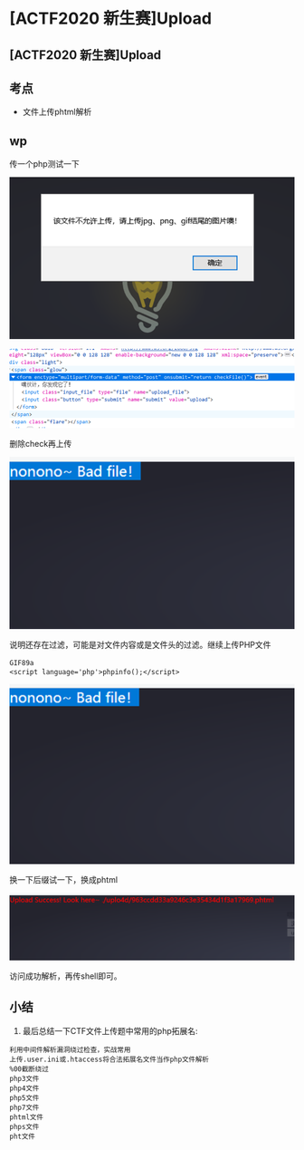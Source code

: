 # \[ACTF2020 新生赛]Upload

## \[ACTF2020 新生赛]Upload

## 考点

* 文件上传phtml解析

## wp

传一个php测试一下

![](<../.gitbook/assets/image (29) (1) (1) (1) (1) (1).png>)

![](<../.gitbook/assets/image (27) (1) (1) (1) (1).png>)

删除check再上传

![](<../.gitbook/assets/image (18) (1) (1).png>)

说明还存在过滤，可能是对文件内容或是文件头的过滤。继续上传PHP文件

```
GIF89a
<script language='php'>phpinfo();</script>
```

![](<../.gitbook/assets/image (28) (1) (1) (1).png>)

换一下后缀试一下，换成phtml

![](<../.gitbook/assets/image (8) (1) (1) (1) (1) (1) (1).png>)

访问成功解析，再传shell即可。

## 小结

1. 最后总结一下CTF文件上传题中常用的php拓展名:

```
利用中间件解析漏洞绕过检查，实战常用
上传.user.ini或.htaccess将合法拓展名文件当作php文件解析
%00截断绕过
php3文件
php4文件
php5文件
php7文件
phtml文件
phps文件
pht文件
```
